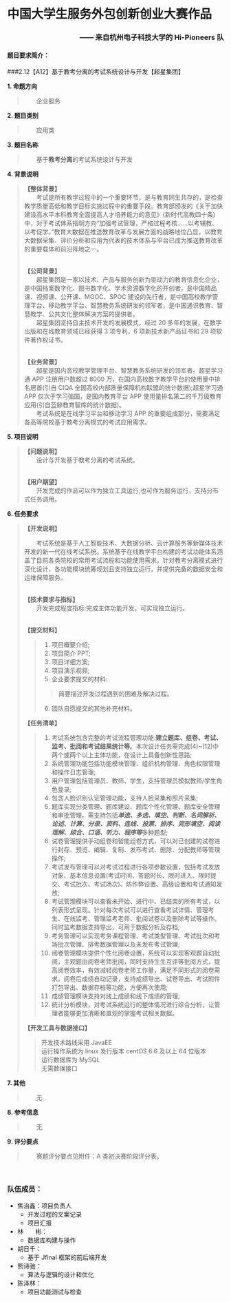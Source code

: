# 中国大学生服务外包创新创业大赛作品
### <p align="right">—— 来自杭州电子科技大学的 Hi-Pioneers 队</p>

#### 题目要求简介：
###2.12【A12】基于教考分离的考试系统设计与开发【超星集团】

**1. 命题方向** <br>

> &ensp;&ensp;&ensp;&ensp;企业服务<br>

**2. 题目类别** <br>

> &ensp;&ensp;&ensp;&ensp;应用类<br>

**3. 题目名称** <br>

> &ensp;&ensp;&ensp;&ensp;基于**教考分离**的考试系统设计与开发<br>

**4. 背景说明** <br>

> **【整体背景】**<br>
> &ensp;&ensp;&ensp;&ensp;考试是所有教学过程中的一个重要环节，是与教育同生共存的，是检查教学质量高低和教学目标实施过程中的重要手段。教育部颁发的《关于加快建设高水平本科教育全面提高人才培养能力的意见》(新时代高教四十条)中，对于考试体系指明方向“加强考试管理，严格过程考核......以考辅教、以考促学。”教育大数据在推送教育改革与发展方面的战略地位凸显，以教育大数据采集、评价分析和应用为代表的技术体系与平台已成为推送教育改革的重要载体和前沿阵地之一。<br><br>
> 
> **【公司背景】**<br>
> &ensp;&ensp;&ensp;&ensp;超星集团是一家以技术、产品与服务创新为驱动力的教育信息化企业，是中国档案数字化、图书数字化、学术资源数字化的开创者，是中国精品课、视频课、公开课、MOOC、SPOC 建设的先行者，是中国高校教学管理平台、移动教学平台、智慧教务系统研发的领军者，是中国通识教育、智慧教学、公共文化整体解决方案的提供者。<br>&ensp;&ensp;&ensp;&ensp;超星集团坚持自主技术开发的发展模式，经过 20 多年的发展，在数字出版和在线教育领域已经获得 3 项专利，6 项新技术新产品证书和 29 项软件著作权证书。<br><br>
> 
> **【业务背景】**<br>
> &ensp;&ensp;&ensp;&ensp;超星是国内高校教学管理平台、智慧教务系统研发的领军者。超星学习通 APP 注册用户数超过 8000 万，在国内高校数字教学平台的使用量中排名居首(引自 CIQA 全国高校内部质量保障机构联盟的统计数据);超星学习通 APP 仅次于学习强国，是国内教育平台 APP 使用量排名第二的千万级教育应用(引自蓝鲸教育智库的统计数据)。<br>&ensp;&ensp;&ensp;&ensp;考试系统是在线学习平台和移动学习 APP 的重要组成部分，需要满足各高等院校基于教考分离模式的考试应用需求。<br>

**5. 项目说明** <br>

> **【问题说明】**<br>
> &ensp;&ensp;&ensp;&ensp;设计与开发基于教考分离的考试系统。<br><br>
> 
> **【用户期望】**<br>
> &ensp;&ensp;&ensp;&ensp;开发完成的作品可以作为独立工具运行;也可作为服务运行，支持分布式任务调用。<br>

**6. 任务要求** <br>

> **【开发说明】**<br>
> 
> &ensp;&ensp;&ensp;&ensp;考试系统是基于人工智能技术、大数据分析、云计算服务等新媒体技术开发的新一代在线考试系统。系统基于在线教学平台构建的考试功能体系涵盖了目前各类院校的常用考试流程和功能使用需求，针对教考分离模式进行深化设计，各功能模块统筹规划且支持独立运行，并提供完备的数据安全和运维保障服务。<br><br>
> 
> **【技术要求与指标】**<br>
> &ensp;&ensp;&ensp;&ensp;开发完成程度指标:完成主体功能开发，可实现独立运行。<br><br>
> 
> **【提交材料】**<br>
> > 1. 项目概要介绍;
> > 2. 项目简介 PPT;
> > 3. 项目详细方案;
> > 4. 项目演示视频;
> > 5. 企业要求提交的材料:
> > > 简要描述开发过程遇到的困难及解决过程。
> > 6. 团队自愿提交的其他补充材料。
> > 
> **【任务清单】**<br>
> > 1. 考试系统包含完整的考试流程管理功能:**建立题库、组卷、考试、监考、批阅和考试结果统计等**。本次设计任务需完成(4)~(12)中两个或两个以上主体功能，在设计上具备创新性思路;
> > 2. 系统管理功能包括功能模块管理、组织机构管理、角色权限管理和操作日志管理;
> > 3. 用户管理包括管理员、教师、学生，支持管理员模拟教师/学生角色登录;
> > 4. 包含人脸识别认证管理功能，支持人脸采集和照片采集;
> > 5. 题库实现分类管理、题库建设、题库个性化管理、题库安全管理和审批管理。需支持包括***单选、多选、填空、判断、名词解析、论述、计算、分录、资料、连线、投票、排序、完形填空、阅读理解、综合、口语、听力、程序等***多种题型;
> > 6. 试卷管理提供手动组卷和智能组卷方式，可以对已创建的试卷进行封存、预览、编辑、复制、发布考试、删除、分配教师等管理操作;
> > 7. 考试发布管理可以对考试过程进行各项参数设置，包括考试发放对象、基本信息设置(考试时间、答题时长、限时进入、限时提交、考试批次、考试场次)、防作弊设置、高级设置和考试通知发放;
> > 8. 考试管理模块可以查看未开始、进行中、已结束的所有考试，以列表形式呈现。针对每次考试可以进行查看考试详情、管理考生、在线监考、管理监考老师、批阅试卷以及删除考试等操作。同时监考数据支持导出，可用于数据分析及存档;
> > 9. 考务管理可以实现考务课程管理、考试类型管理、考试批次和考场批次管理、排考数据管理以及未发布考试管理;
> > 10. 阅卷管理模块提供个性化阅卷设置，系统可以实现客观题自动批阅，主观题由阅卷老师批阅，同时支持生生互评等批阅方式，提高阅卷效率，有效减轻阅卷老师工作量，满足不同形式的阅卷需求。阅卷后成绩自动记录，支持成绩导出、试卷导出、考试附件打包导出、数据存档等功能，方便再次使用;
> > 11. 成绩管理模块支持对线上成绩和线下成绩的管理;
> > 12. 统计分析模块，对考试系统运行的整体情况进行综合分析，让管理者能够更加清晰和直观的掌握考试相关数据。
> > 
> **【开发工具与数据接口】**<br>
> > 开发技术路线采用 JavaEE<br>
> > 运行操作系统为 linux 发行版本 centOS 6.6 及以上 64 位版本<br>
> > 运行数据库为 MySQL<br>
> > 无需数据接口

**7. 其他** <br>

> &ensp;&ensp;&ensp;&ensp;无<br>

**8. 参考信息** <br>

> &ensp;&ensp;&ensp;&ensp;无<br>

**9. 评分要点** <br>

> &ensp;&ensp;&ensp;&ensp;赛题评分要点见附件：A 类初决赛阶段评分表。
<br>

### 队伍成员：
- 焦治鑫：项目负责人 
  - 开发过程的文案记录
  - 项目汇报
- 林&ensp;&ensp;&ensp;&ensp;彬：
  - 数据库构建与操作
- 胡日千：
  - 基于 Jfinal 框架的前后端开发
- 熊诗驰：
  - 算法与逻辑的设计和优化
- 陈泽林：
  - 项目功能测试与检查

